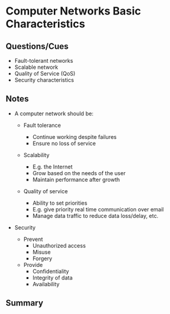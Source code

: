 # Computer Networks Basic Characteristics

## Questions/Cues

- Fault-tolerant networks
- Scalable network
- Quality of Service (QoS)
- Security characteristics

## Notes

- A computer network should be:
  
  - Fault tolerance
    - Continue working despite failures
    - Ensure no loss of service
  
  - Scalability
    - E.g. the Internet
    - Grow based on the needs of the user
    - Maintain performance after growth
  
  - Quality of service
    - Ability to set priorities
    - E.g. give priority real time communication over email
    - Manage data traffic to reduce data loss/delay, etc.
- Security
  - Prevent
    - Unauthorized access
    - Misuse
    - Forgery
  - Provide
    - Confidentiality
    - Integrity of data
    - Availability

## Summary
